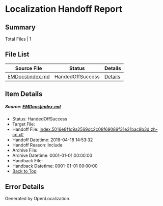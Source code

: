 # <a name='report-top'></a> Localization Handoff Report

## Summary
 Total Files | 1

## File List
 Source File | Status | Details 
 ----------- | ------ | ------- 
 [EMDocs\index.md](https://github.com/Microsoft/EMDocs-pr/blob/9d982691bcc935854a3f745d8cd5ad5dc21d5cbf/EMDocs/index.md) | HandedOffSuccess | [Details](#df5174c565f2607d0d3c6e72193a65fb4d0d9ed261)

## Item Details
##### <a name='df5174c565f2607d0d3c6e72193a65fb4d0d9ed261'></a> Source: [EMDocs\index.md](https://github.com/Microsoft/EMDocs-pr/blob/9d982691bcc935854a3f745d8cd5ad5dc21d5cbf/EMDocs/index.md)
* Status: HandedOffSuccess
* Target File: 
* Handoff File: [index.5016e8f1c9a2569dc2c08f69089f31e31bac8b3d.zh-cn.xlf](https://github.com/Microsoft/EM.handoff/blob/0557dfb8f447a0cc992e750c55d83d744a041bd0/ol-handoff/Microsoft/EMDocs-pr.zh-cn/master/index.5016e8f1c9a2569dc2c08f69089f31e31bac8b3d.zh-cn.xlf)
* Handoff Datetime: 2016-04-18 14:53:32
* Handoff Reason: Include
* Archive File: 
* Archive Datetime: 0001-01-01 00:00:00
* Handback File: 
* Handback Datetime: 0001-01-01 00:00:00
* [Back to Top](#report-top)


## Error Details

Generated by OpenLocalization.
